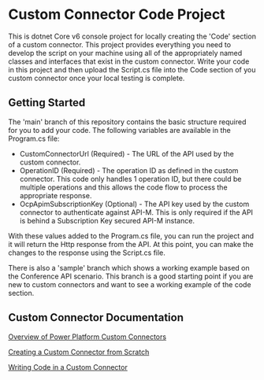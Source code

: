# Custom Connector Code Project
This is dotnet Core v6 console project for locally creating the 'Code' section of a custom connector.  This project provides everything you need to develop the script on your machine using all of the appropriately named classes and interfaces that exist in the custom connector.  Write your code in this project and then upload the Script.cs file into the Code section of you custom connector once your local testing is complete.

## Getting Started
The 'main' branch of this repository contains the basic structure required for you to add your code.  The following variables are available in the Program.cs file:
* CustomConnectorUrl (Required) - The URL of the API used by the custom connector. 
* OperationID (Required) - The operation ID as defined in the custom connector.  This code only handles 1 operation ID, but there could be multiple operations and this allows the code flow to process the appropriate response.
* OcpApimSubscriptionKey (Optional) - The API key used by the custom connector to authenticate against API-M.  This is only required if the API is behind a Subscription Key secured API-M instance.

With these values added to the Program.cs file, you can run the project and it will return the Http response from the API.  At this point, you can make the changes to the response using the Script.cs file.


There is also a 'sample' branch which shows a working example based on the Conference API scenario.  This branch is a good starting point if you are new to custom connectors and want to see a working example of the code section.

## Custom Connector Documentation
[Overview of Power Platform Custom Connectors](https://docs.microsoft.com/en-us/connectors/custom-connectors/)

[Creating a Custom Connector from Scratch](https://docs.microsoft.com/en-us/connectors/custom-connectors/define-blank)

[Writing Code in a Custom Connector](https://docs.microsoft.com/en-us/connectors/custom-connectors/write-code)